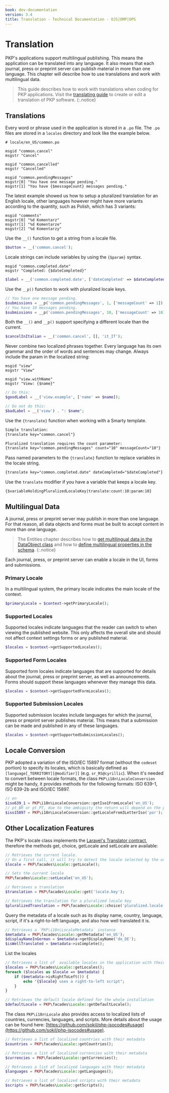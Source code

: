 ```yaml
---
book: dev-documentation
version: 3.4
title: Translation - Technical Documentation - OJS|OMP|OPS
---
```


# Translation

PKP's applications support multilingual publishing. This means the application can be translated into any language. It also means that each journal, press or preprint server can publish material in more than one language. This chapter will describe how to use translations and work with multilingual data.

> This guide describes how to work with translations when coding for PKP applications. Visit the [translating guide](./translating) to create or edit a translation of PKP software.
{:.notice}

## Translations

Every word or phrase used in the application is stored in a `.po` file. The `.po` files are stored in a `locales` directory and look like the example below.

```po
# locale/en_US/common.po

msgid "common.cancel"
msgstr "Cancel"

msgid "common.cancelled"
msgstr "Cancelled"

msgid "common.pendingMessages"
msgstr[0] "You have one message pending."
msgstr[1] "You have {$messageCount} messages pending."
```

The latest example showed us how to setup a pluralized translation for an English locale, other languages however might have more variants according to the quantity, such as Polish, which has 3 variants:

```po
msgid "comments"
msgstr[0] "%d Komentarz"
msgstr[1] "%d Komentarze"
msgstr[2] "%d Komentarzy"
```

Use the `__()` function to get a string from a locale file.

```php
$button = __('common.cancel');
```

Locale strings can include variables by using the `{$param}` syntax.

```
msgid "common.completed.date"
msgstr "Completed: {$dateCompleted}"
```

```php
$label = __('common.completed.date', ['dateCompleted' => $dateCompleted]);
```

Use the `__p()` function to work with pluralized locale keys.

```php
// You have one message pending.
$submissions = __p('common.pendingMessages', 1, ['messageCount' => 1]);
// You have 10 messages pending.
$submissions = __p('common.pendingMessages', 10, ['messageCount' => 10]);
```

Both the `__()` and `__p()` support specifying a different locale than the current.

```php
$cancelInItalian = __('common.cancel', [], 'it_IT');
```

Never combine two localized phrases together. Every language has its own grammar and the order of words and sentences may change. Always include the param in the localized string:

```po
msgid "view"
msgstr "View"

msgid "view.withName"
msgstr "View: {$name}"
```

```php
// Do this:
$goodLabel = __('view.example', ['name' => $name]);

// Do not do this:
$badLabel = __('view') . ": $name";
```

Use the `{translate}` function when working with a Smarty template.

```html
Simple translation:
{translate key="common.cancel"}

Pluralized translation requires the count parameter:
{translate key="common.pendingMessages" count="10" messageCount="10"}
```

Pass named parameters to the `{translate}` function to replace variables in the locale string.

```html
{translate key="common.completed.date" dateCompleted="$dateCompleted"}
```

Use the `translate` modifier if you have a variable that keeps a locale key.

```
{$variableHoldingPluralizedLocaleKey|translate:count:10:param:10}
```

## Multilingual Data

A journal, press or preprint server may publish in more than one language. For that reason, all data objects and forms must be built to accept content in more than one language.

> The Entities chapter describes how to [get multilingual data in the DataObject class](/dev/documentation/en/architecture-entities#dataobject-class) and how to [define multilingual properties in the schema](/dev/documentation/en/architecture-entities#multilingual).
{:.notice}

Each journal, press, or preprint server can enable a locale in the UI, forms and submissions.

### Primary Locale

In a multilingual system, the primary locale indicates the main locale of the context.

```php
$primaryLocale = $context->getPrimaryLocale();
```

### Supported Locales

Supported locales indicate languages that the reader can switch to when viewing the published website. This only affects the overall site and should not affect context settings forms or any published material.

```php
$locales = $context->getSupportedLocales();
```

### Supported Form Locales

Supported form locales indicate languages that are supported for details about the journal, press or preprint server, as well as announcements. Forms should support these languages whenever they manage this data.

```php
$locales = $context->getSupportedFormLocales();
```

### Supported Submission Locales

Supported submission locales include languages for which the journal, press or preprint server publishes material. This means that a submission can be made and published in any of these languages.

```php
$locales = $context->getSupportedSubmissionLocales();
```

## Locale Conversion

PKP adopted a variation of the ISO/IEC 15897 format (without the `codeset` portion) to specify its locales, which is basically defined as `[language[_TERRITORY][@modifier]]` (e.g. `sr_RS@cyrillic`). When it's needed to convert between locale formats, the class `PKP\i18n\LocaleConversion` might be handy, it provides methods for the following formats: ISO 639-1, ISO 639-2b and ISO/IEC 15897.

```php
// en
$iso639_1 = PKP\i18n\LocaleConversion::getIso1FromLocale('en_US');
// pt_BR or pt_PT, due to the ambiguity the return will depend on the primary locale/supported locales of the journal
$iso15897 = PKP\i18n\LocaleConversion::getLocaleFrom3LetterIso('por');
```

## Other Localization Features

The PKP's locale class implements the [Laravel's Translator contract](https://github.com/illuminate/contracts/blob/9.x/Translation/Translator.php), therefore the methods get, choice, getLocale and setLocale are available:

```php
// Retrieves the current locale.
// On a first call, it will try to detect the locale selected by the user or fallback to the journal's primary locale
$locale = PKP\facades\Locale::getLocale();

// Sets the current locale
PKP\facades\Locale::setLocale('en_US');

// Retrieves a translation
$translation = PKP\facades\Locale::get('locale.key');

// Retrieves the translation for a pluralized locale key
$pluralizedTranslation = PKP\facades\Locale::choice('pluralized.locale.key', 123);
```

Query the metadata of a locale such as its display name, country, language, script, if it's a right-to-left language, and also how well translated it is.

```php
// Retrieves a `PKP\i18n\LocaleMetadata` instance
$metadata = PKP\facades\Locale::getMetadata('en_US');
$displayNameInGerman = $metadata->getDisplayName('de_DE');
$isWellTranslated = $metadata->isComplete();
```

List the locales

```php
// Retrieves a list of  available locales in the application with their metadata
$locales = PKP\facades\Locale::getLocales();
foreach ($locales as $locale => $metadata) {
    if ($metadata->isRightToLeft()) {
        echo "{$locale} uses a right-to-left script";
    }
}
```

```php
// Retrieves the default locale defined for the whole installation
$defaultLocale = PKP\facades\Locale::getDefaultLocale();
```

The class `PKP\i18n\Locale` also provides access to localized lists of countries, currencies, languages, and scripts. More details about the usage can be found here: [https://github.com/sokil/php-isocodes#usage](https://github.com/sokil/php-isocodes#usage).

```php
// Retrieves a list of localized countries with their metadata
$countries = PKP\facades\Locale::getCountries();

// Retrieves a list of localized currencies with their metadata
$currencies = PKP\facades\Locale::getCurrencies();

// Retrieves a list of localized languages with their metadata
$languages = PKP\facades\Locale::getLanguages();

// Retrieves a list of localized scripts with their metadata
$scripts = PKP\facades\Locale::getScripts();
```
